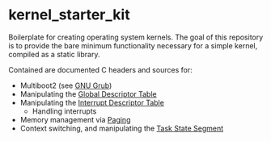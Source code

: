 # kernel\_starter\_kit
Boilerplate for creating operating system kernels.
The goal of this repository is to provide the bare minimum
functionality necessary for a simple kernel, compiled as a static library.

Contained are documented C headers and sources for:
* Multiboot2 (see [GNU Grub](https://www.gnu.org/software/grub/))
* Manipulating the [Global Descriptor Table](https://wiki.osdev.org/GDT)
* Manipulating the [Interrupt Descriptor Table](https://wiki.osdev.org/Interrupt_Descriptor_Table)
  * Handling interrupts
* Memory management via [Paging](https://wiki.osdev.org/Paging)
* Context switching, and manipulating the
[Task State Segment](https://wiki.osdev.org/Task_State_Segment)
